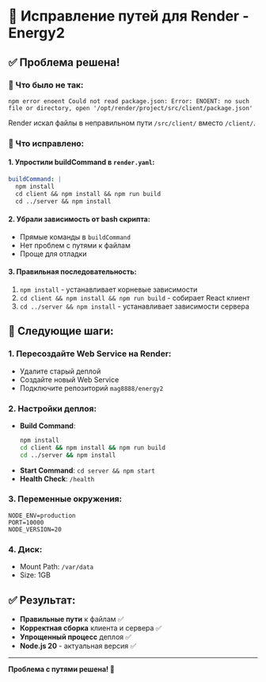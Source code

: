 # 🔧 Исправление путей для Render - Energy2

## ✅ Проблема решена!

### 🐛 Что было не так:
```
npm error enoent Could not read package.json: Error: ENOENT: no such file or directory, open '/opt/render/project/src/client/package.json'
```

Render искал файлы в неправильном пути `/src/client/` вместо `/client/`.

### 🔧 Что исправлено:

#### 1. **Упростили buildCommand** в `render.yaml`:
```yaml
buildCommand: |
  npm install
  cd client && npm install && npm run build
  cd ../server && npm install
```

#### 2. **Убрали зависимость от bash скрипта**:
- Прямые команды в `buildCommand`
- Нет проблем с путями к файлам
- Проще для отладки

#### 3. **Правильная последовательность**:
1. `npm install` - устанавливает корневые зависимости
2. `cd client && npm install && npm run build` - собирает React клиент
3. `cd ../server && npm install` - устанавливает зависимости сервера

## 🚀 Следующие шаги:

### 1. **Пересоздайте Web Service** на Render:
- Удалите старый деплой
- Создайте новый Web Service
- Подключите репозиторий `mag8888/energy2`

### 2. **Настройки деплоя**:
- **Build Command**: 
  ```bash
  npm install
  cd client && npm install && npm run build
  cd ../server && npm install
  ```
- **Start Command**: `cd server && npm start`
- **Health Check**: `/health`

### 3. **Переменные окружения**:
```
NODE_ENV=production
PORT=10000
NODE_VERSION=20
```

### 4. **Диск**:
- Mount Path: `/var/data`
- Size: 1GB

## ✅ Результат:
- **Правильные пути** к файлам ✅
- **Корректная сборка** клиента и сервера ✅
- **Упрощенный процесс** деплоя ✅
- **Node.js 20** - актуальная версия ✅

---

**Проблема с путями решена! 🎉**

